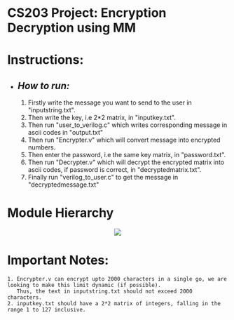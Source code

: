 # **CS203 Project: Encryption Decryption using MM**

# **Instructions:**
   - ## *How to run:*
      1. Firstly write the message you want to send to the user in "inputstring.txt".
      2. Then write the key, i.e 2*2 matrix, in "inputkey.txt".
      3. Then run "user_to_verilog.c" which writes corresponding message in ascii codes in "output.txt"
      4. Then run "Encrypter.v" which will convert message into encrypted numbers.
      5. Then enter the password, i.e the same key matrix, in "password.txt".
      6. Then run "Decrypter.v" which will decrypt the encrypted matrix into ascii codes, if password is correct, in "decryptedmatrix.txt".
      7. Finally run "verilog_to_user.c" to get the message in "decryptedmessage.txt"

# Module Hierarchy

<p align="center">
  <img src="https://mermaid.ink/img/eyJjb2RlIjoiZ3JhcGggVERcbiAgICBBW2lucHV0a2V5LnR4dF0gLS0-fGlucHV0fCBCW2VuY3J5cHRlci52XVxuICAgIENbaW5wdXRzdHJpbmcudHh0XSAtLT4gfGlucHV0fCBEW3VzZXJfdG9fdmVyaWxvZy5jXSBcbiAgICBEIC0tPiB8Y29udmVyc2lvbiB0byBhc2NpaSBjb2Rlc3xFW291dHB1dC50eHRdXG4gICAgRS0tPkJcbiAgICBCLS0-IHxvdXRwdXR8RltlbmNyeXB0ZWRtYXRyaXgudHh0XVxuICAgIEYtLT4gfGlucHV0fEdbRGVjcnlwdGVyLnZdXG4gICAgSFtwYXNzd29yZC50eHRdLS0-fGlucHV0fEdcbiAgICBHLS0-fG91dHB1dHxLW2RlY3J5cHRlZG1hdHJpeC50eHRdXG4gICAgSy0tPnxpbnB1dHxKW3Zlcmlsb2dfdG9fdXNlci5jXVxuICAgIEotLT58b3V0cHV0fElbRGVjcnlwdGVkTWVzc2FnZS50eHRdXG5cbiAgIiwibWVybWFpZCI6eyJ0aGVtZSI6IiJ9LCJ1cGRhdGVFZGl0b3IiOmZhbHNlLCJhdXRvU3luYyI6dHJ1ZSwidXBkYXRlRGlhZ3JhbSI6dHJ1ZX0
" />
</p>

# Important Notes:
    1. Encrypter.v can encrypt upto 2000 characters in a single go, we are looking to make this limit dynamic (if possible).
       Thus, the text in inputstring.txt should not exceed 2000 characters.
    2. inputkey.txt should have a 2*2 matrix of integers, falling in the range 1 to 127 inclusive.

   